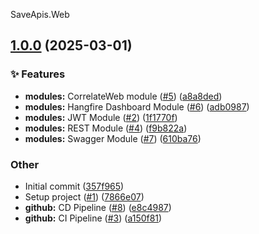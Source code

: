 SaveApis.Web
<a name="1.0.0"></a>
## [1.0.0](https://www.github.com/SaveApis/SaveApis.Web/releases/tag/v1.0.0) (2025-03-01)

### ✨ Features

* **modules:** CorrelateWeb module ([#5](https://www.github.com/SaveApis/SaveApis.Web/issues/5)) ([a8a8ded](https://www.github.com/SaveApis/SaveApis.Web/commit/a8a8deda3dbdb8a758a2d9c8ee57730f2a0c0cf4))
* **modules:** Hangfire Dashboard Module ([#6](https://www.github.com/SaveApis/SaveApis.Web/issues/6)) ([adb0987](https://www.github.com/SaveApis/SaveApis.Web/commit/adb0987164db52c6c81e0d7fbcd5a85e925b43e4))
* **modules:** JWT Module ([#2](https://www.github.com/SaveApis/SaveApis.Web/issues/2)) ([1f1770f](https://www.github.com/SaveApis/SaveApis.Web/commit/1f1770feead9fae8f8a8badd8d4f4ff96e43ddab))
* **modules:** REST Module ([#4](https://www.github.com/SaveApis/SaveApis.Web/issues/4)) ([f9b822a](https://www.github.com/SaveApis/SaveApis.Web/commit/f9b822ac2c669a6b41086e492d9d7fbefded553b))
* **modules:** Swagger Module ([#7](https://www.github.com/SaveApis/SaveApis.Web/issues/7)) ([610ba76](https://www.github.com/SaveApis/SaveApis.Web/commit/610ba760e303f5000d926699a5c5650f1240ca98))

### Other

* Initial commit ([357f965](https://www.github.com/SaveApis/SaveApis.Web/commit/357f9657b56606a3c0baebddff57dbd340f94faf))
* Setup project ([#1](https://www.github.com/SaveApis/SaveApis.Web/issues/1)) ([7866e07](https://www.github.com/SaveApis/SaveApis.Web/commit/7866e07c3cd2e196c4019fa9df481c42e45aec71))
* **github:** CD Pipeline ([#8](https://www.github.com/SaveApis/SaveApis.Web/issues/8)) ([e8c4987](https://www.github.com/SaveApis/SaveApis.Web/commit/e8c49879bdfacfd0ed94e0f78193b1893790a6cc))
* **github:** CI Pipeline ([#3](https://www.github.com/SaveApis/SaveApis.Web/issues/3)) ([a150f81](https://www.github.com/SaveApis/SaveApis.Web/commit/a150f81c9ae91f5a4b63c4f09e01f94fa8faa4d7))

